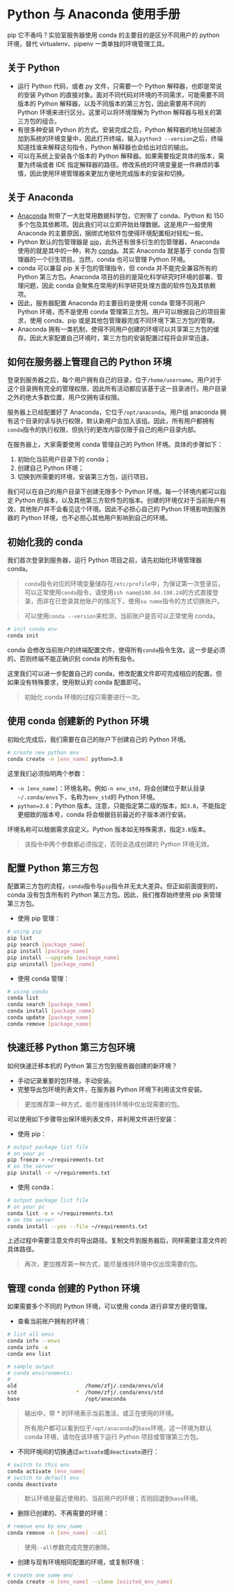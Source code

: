 # Python 与 Anaconda 使用手册

pip 它不香吗？实验室服务器使用 conda 的主要目的是区分不同用户的 python 环境，替代 virtualenv、pipenv 一类单独的环境管理工具。

## 关于 Python

-   运行 Python 代码，或者.py 文件，只需要一个 Python 解释器，也即是常说的安装 Python 的直接对象。面对不同代码对环境的不同需求，可能需要不同版本的 Python 解释器，以及不同版本的第三方包，因此需要用不同的 Python 环境来进行区分。这里可以将环境理解为 Python 解释器与相关的第三方包的组合。
-   有很多种安装 Python 的方式。安装完成之后，Python 解释器的地址回被添加到系统的环境变量中，因此打开终端，输入`python3 --version`之后，终端知道找谁来解释这句指令，Python 解释器也会给出对应的输出。
-   可以在系统上安装各个版本的 Python 解释器。如果需要指定具体的版本，需要为终端或者 IDE 指定解释器的路径。修改系统的环境变量是一件麻烦的事情，因此使用环境管理器来更加方便地完成版本的安装和切换。

## 关于 Anaconda

-   [Anaconda](https://www.anaconda.com/) 附带了一大批常用数据科学包，它附带了 conda、Python 和 150 多个包及其依赖项。因此我们可以立即开始处理数据。这是用户一般使用 Anaconda 的主要原因，捆绑式地软件包使得环境配置相对轻松一些。
-   Python 默认的包管理器是 [pip](https://pip.pypa.io/)，此外还有很多衍生的包管理器，Anaconda 使用的就是其中的一种，称为 [conda](https://github.com/conda/conda)。其实 Anaconda 就是基于 conda 包管理器的一个衍生项目。当然，conda 也可以管理 Python 环境。
-   conda 可以兼容 pip 关于包的管理指令，但 conda 并不能完全兼容所有的 Python 第三方包。Anaconda 项目的目的是简化科学研究时环境的部署、管理问题，因此 conda 会聚焦在常用的科学研究处理方面的软件包及其依赖项。
-   因此，服务器配置 Anaconda 的主要目的是使用 conda 管理不同用户 Python 环境，而不是使用 conda 管理第三方包。用户可以根据自己的项目需求，使用 conda、pip 或是其他包管理器完成不同环境下第三方包的管理。
-   Anaconda 拥有一类机制，使得不同用户创建的环境可以共享第三方包的缓存。因此大家配置自己环境时，第三方包的安装配置过程将会非常迅速。

## 如何在服务器上管理自己的 Python 环境

登录到服务器之后，每个用户拥有自己的目录，位于`/home/username`。用户对于这个目录拥有完全的管理权限，因此所有活动都应该基于这一目录进行。用户目录之外的绝大多数位置，用户仅拥有读权限。

服务器上已经配置好了 Anaconda，它位于`/opt/anaconda`。用户组 anaconda 拥有这个目录的读与执行权限，默认新用户会加入该组。因此，所有用户都拥有`conda`指令的执行权限，但执行的更改内容仅限于自己的用户目录内部。

在服务器上，大家需要使用 conda 管理自己的 Python 环境。具体的步骤如下：

1. 初始化当前用户目录下的 conda；
2. 创建自己 Python 环境；
3. 切换到所需要的环境，安装第三方包，运行项目。

我们可以在自己的用户目录下创建无限多个 Python 环境。每一个环境内都可以指定 Python 的版本，以及其他第三方软件包的版本。创建的环境仅对于当前账户有效，其他账户并不会看见这个环境。因此不必担心自己的 Python 环境影响到服务器的 Python 环境，也不必担心其他用户影响到自己的环境。

## 初始化我的 conda

我们首次登录到服务器，运行 Python 项目之前，请先初始化环境管理器 conda。

> `conda`指令对应的环境变量储存在`/etc/profile`中，为保证第一次登录后，可以正常使用`conda`指令，请使用`ssh name@100.64.198.24`的方式直接登录，而非在已登录其他账户的情况下，使用`su name`指令的方式切换账户。

> 可以使用`conda --version`来检测，当前账户是否可以正常使用 conda。

```bash
# init conda env
conda init
```

conda 会修改当前账户的终端配置文件，使得所有`conda`指令生效。这一步是必须的，否则终端不能正确识别 conda 的所有指令。

这里我们可以进一步配置自己的 conda，修改配置文件即可完成相应的配置。但如果没有特殊要求，使用默认的 conda 配置即可。

> 初始化 conda 环境的过程只需要进行一次。

## 使用 conda 创建新的 Python 环境

初始化完成后，我们需要在自己的账户下创建自己的 Python 环境。

```bash
# create new python env
conda create -n [env_name] python=3.8
```

这里我们必须指明两个参数：

-   `-n [env_name]`：环境名称。例如`-n env_std`，将会创建位于默认目录`~/.conda/envs`下，名称为`env_std`的 Python 环境。
-   `python=3.8`：Python 版本。注意，只能指定第二级的版本，如`3.8`，不能指定更细致的版本号，conda 将会根据目前最近的子版本进行安装。

环境名称可以根据需求自定义。Python 版本如无特殊需求，指定`3.8`版本。

> 该指令中两个参数都必须指定，否则会造成创建的 Python 环境无效。

## 配置 Python 第三方包

配置第三方包的流程，`conda`指令与`pip`指令并无太大差异。但正如前面提到的，conda 没有包含所有的 Python 第三方包。因此，我们推荐始终使用 pip 来管理第三方包。

-   使用 pip 管理：

```bash
# using pip
pip list
pip search [package_name]
pip install [package_name]
pip install --upgrade [package_name]
pip uninstall [package_name]
```

-   使用 conda 管理：

```bash
# using conda
conda list
conda search [package_name]
conda install [package_name]
conda update [package_name]
conda remove [package_name]
```

## 快速迁移 Python 第三方包环境

如何快速迁移本机的 Python 第三方包到服务器创建的新环境？

-   手动记录重要的包环境，手动安装。
-   完整导出包环境列表文件，在服务器 Python 环境下利用该文件安装。

> 更加推荐第一种方式，能尽量维持环境中仅出现需要的包。

可以使用如下步骤导出保环境列表文件，并利用文件进行安装：

-   使用 pip：

```bash
# output package list file
# on your pc
pip freeze > ~/requirements.txt
# on the server
pip install -r ~/requirements.txt
```

-   使用 conda：

```bash
# output package list file
# on your pc
conda list -e > ~/requirements.txt
# on the server
conda install --yes --file ~/requirements.txt
```

上述过程中需要注意文件的导出路径。复制文件到服务器后，同样需要注意文件的具体路径。

> 再次，更加推荐第一种方式，能尽量维持环境中仅出现需要的包。

## 管理 conda 创建的 Python 环境

如果需要多个不同的 Python 环境，可以使用 conda 进行非常方便的管理。

-   查看当前账户拥有的环境：

```bash
# list all envs
conda info --envs
conda info -e
conda env list

# sample output
# conda environments:
#
old                      /home/zfj/.conda/envs/old
std                   *  /home/zfj/.conda/envs/std
base                     /opt/anaconda
```

> 输出中，带 \* 的环境表示当前激活，或正在使用的环境。
>
> 所有用户都可以看到位于`/opt/anaconda`的`base`环境，这一环境为默认 conda 环境，请勿在该环境下运行 Python 项目或管理第三方包。

-   不同环境间的切换通过`activate`或`deactivate`进行：

```bash
# switch to this env
conda activate [env_name]
# switch to default env
conda deactivate
```

> 默认环境是最近使用的、当前用户的环境；否则回退到`base`环境。

-   删除已创建的、不再需要的环境：

```bash
# remove env by env_name
conda remove -n [env_name] --all
```

> 使用`--all`参数完成完整的删除。

-   创建与现有环境相同配置的环境，或复制环境：

```bash
# create one same env
conda create -n [env_name] --clone [existed_env_name]
```
